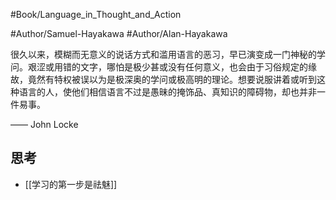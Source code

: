 #Book/Language_in_Thought_and_Action 

#Author/Samuel-Hayakawa 
#Author/Alan-Hayakawa 

很久以来，模糊而无意义的说话方式和滥用语言的恶习，早已演变成一门神秘的学问。艰涩或用错的文字，哪怕是极少甚或没有任何意义，也会由于习俗规定的缘故，竟然有特权被误以为是极深奥的学问或极高明的理论。想要说服讲着或听到这种语言的人，使他们相信语言不过是愚昧的掩饰品、真知识的障碍物，却也并非一件易事。

—— John Locke

## 思考
- [[学习的第一步是祛魅]]
